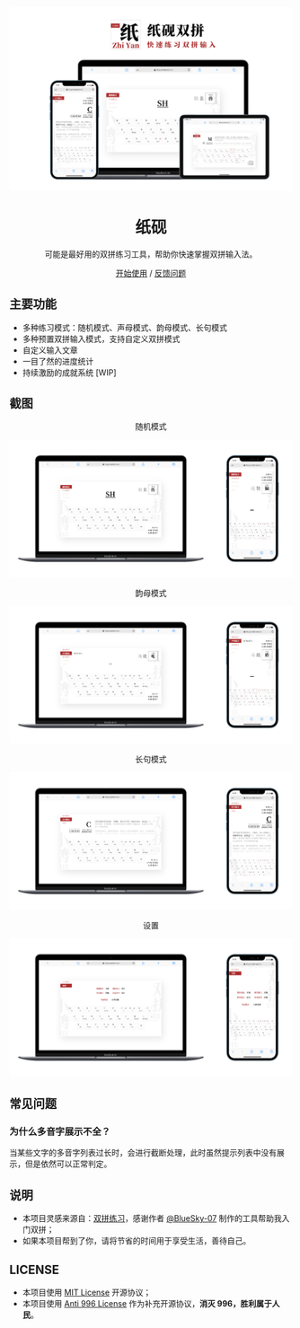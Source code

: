 <div align="center">
<img src="./screenshots/cover.png" alt="预览"/>

<h1 align="center">纸砚</h1>

可能是最好用的双拼练习工具，帮助你快速掌握双拼输入法。

[开始使用](https://blog.simplenaive.cn/shuangpin) / [反馈问题](https://github.com/yidadaa/shuangpin/issues)

</div>


## 主要功能
- 多种练习模式：随机模式、声母模式、韵母模式、长句模式
- 多种预置双拼输入模式，支持自定义双拼模式
- 自定义输入文章
- 一目了然的进度统计
- 持续激励的成就系统 [WIP]

## 截图

<div align="center">随机模式</div>

![随机模式](./screenshots/random.png)

<div align="center">韵母模式</div>

![韵母模式](./screenshots/lead-mode.png)


<div align="center">长句模式</div>

![长句模式](./screenshots/p-mode.png)


<div align="center">设置</div>

![设置](./screenshots/setting.png)

## 常见问题
### 为什么多音字展示不全？
当某些文字的多音字列表过长时，会进行截断处理，此时虽然提示列表中没有展示，但是依然可以正常判定。

## 说明
- 本项目灵感来源自：[双拼练习](https://github.com/BlueSky-07/Shuang)，感谢作者 [@BlueSky-07](https://github.com/BlueSky-07) 制作的工具帮助我入门双拼；
- 如果本项目帮到了你，请将节省的时间用于享受生活，善待自己。

## LICENSE
- 本项目使用 [MIT License](https://en.wikipedia.org/wiki/MIT_License) 开源协议；
- 本项目使用 [Anti 996 License](https://github.com/kattgu7/Anti-996-License/blob/master/LICENSE_CN_EN) 作为补充开源协议，**消灭 996，胜利属于人民**。
